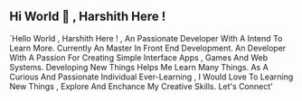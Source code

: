 ## Hi   World 👋 , Harshith Here !
`Hello World , Harshith Here ! , An Passionate Developer With A Intend To Learn More. Currently An Master In Front End Development. An Developer With A Passion For Creating Simple Interface Apps , Games And Web Systems. Developing New Things Helps Me Learn Many Things. As A Curious And Passionate Individual Ever-Learning , I Would Love To Learning New Things , Explore And Enchance My Creative Skills. Let's Connect'
<!--
**AKAHersheys157/AKAHersheys157** is a ✨ _special_ ✨ repository because its `RHello World , Harshith Here ! , An Passionate Developer With A Intend To Learn More. Currently An Master In Front End Development. An Developer With A Passion For Creating Simple Interface Apps , Games And Web Systems. Developing New Things Helps Me Learn Many Things. As A Curious And Passionate Individual Ever-Learning , I Would Love To Leanring New Things , Explore And Enchance My Creative Skills. Let's Connect !EADME.md` (this file) appears on your GitHub profile.

Here are some ideas to get you started:

- 🔭 I’m currently working on ..HTML5.
- 🌱 I’m currently learning ...
- 👯 I’m looking to collaborate on ...
- 🤔 I’m looking for help with ...
- 💬 Ask me about ...
- 📫 How to reach me: ...
- 😄 Pronouns: ...
- ⚡ Fun fact: ...
-->
